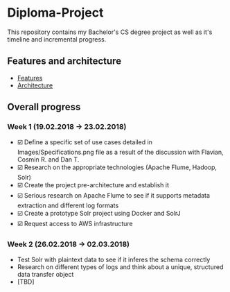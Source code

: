 # Diploma-Project
This repository contains my Bachelor's CS degree project as well as it's timeline and incremental progress.

## Features and architecture

* [Features](Images/Specifications.png)
* [Architecture](Images/Architecture.png)

## Overall progress

### Week 1 (19.02.2018 -> 23.02.2018)

* :ballot_box_with_check: Define a specific set of use cases detailed in Images/Specifications.png file as a result of the discussion with Flavian, Cosmin R. and Dan T.
* :ballot_box_with_check: Research on the appropriate technologies (Apache Flume, Hadoop, Solr)
* :ballot_box_with_check: Create the project pre-architecture and establish it
* :ballot_box_with_check: Serious research on Apache Flume to see if it supports metadata extraction and different log formats
* :ballot_box_with_check: Create a prototype Solr project using Docker and SolrJ
* :ballot_box_with_check: Request access to AWS infrastructure

### Week 2 (26.02.2018 -> 02.03.2018)

* Test Solr with plaintext data to see if it inferes the schema correctly
* Research on different types of logs and think about a unique, structured data transfer object
* [TBD]

